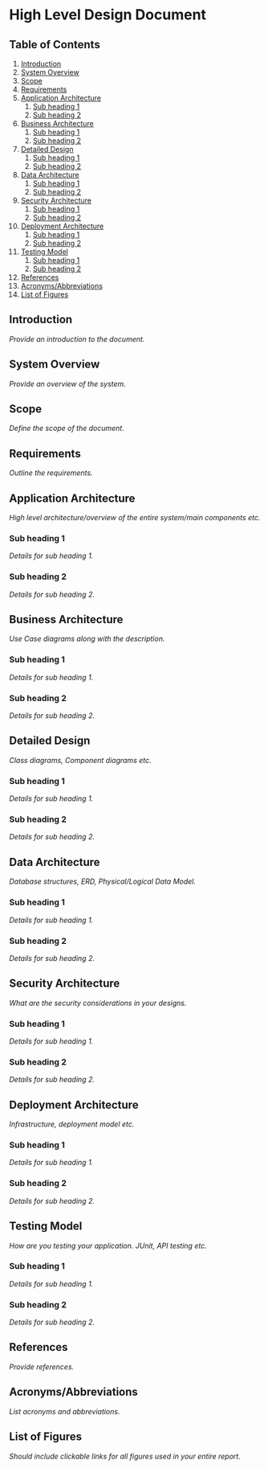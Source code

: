 
# High Level Design Document

## Table of Contents
1. [Introduction](#introduction)
2. [System Overview](#system-overview)
3. [Scope](#scope)
4. [Requirements](#requirements)
5. [Application Architecture](#application-architecture)
   1. [Sub heading 1](#sub-heading-1)
   2. [Sub heading 2](#sub-heading-2)
6. [Business Architecture](#business-architecture)
   1. [Sub heading 1](#sub-heading-1-1)
   2. [Sub heading 2](#sub-heading-2-1)
7. [Detailed Design](#detailed-design)
   1. [Sub heading 1](#sub-heading-1-2)
   2. [Sub heading 2](#sub-heading-2-2)
8. [Data Architecture](#data-architecture)
   1. [Sub heading 1](#sub-heading-1-3)
   2. [Sub heading 2](#sub-heading-2-3)
9. [Security Architecture](#security-architecture)
   1. [Sub heading 1](#sub-heading-1-4)
   2. [Sub heading 2](#sub-heading-2-4)
10. [Deployment Architecture](#deployment-architecture)
    1. [Sub heading 1](#sub-heading-1-5)
    2. [Sub heading 2](#sub-heading-2-5)
11. [Testing Model](#testing-model)
    1. [Sub heading 1](#sub-heading-1-6)
    2. [Sub heading 2](#sub-heading-2-6)
12. [References](#references)
13. [Acronyms/Abbreviations](#acronyms-abbreviations)
14. [List of Figures](#list-of-figures)

## Introduction
_Provide an introduction to the document._

## System Overview
_Provide an overview of the system._

## Scope
_Define the scope of the document._

## Requirements
_Outline the requirements._

## Application Architecture
_High level architecture/overview of the entire system/main components etc._

### Sub heading 1
_Details for sub heading 1._

### Sub heading 2
_Details for sub heading 2._

## Business Architecture
_Use Case diagrams along with the description._

### Sub heading 1
_Details for sub heading 1._

### Sub heading 2
_Details for sub heading 2._

## Detailed Design
_Class diagrams, Component diagrams etc._

### Sub heading 1
_Details for sub heading 1._

### Sub heading 2
_Details for sub heading 2._

## Data Architecture
_Database structures, ERD, Physical/Logical Data Model._

### Sub heading 1
_Details for sub heading 1._

### Sub heading 2
_Details for sub heading 2._

## Security Architecture
_What are the security considerations in your designs._

### Sub heading 1
_Details for sub heading 1._

### Sub heading 2
_Details for sub heading 2._

## Deployment Architecture
_Infrastructure, deployment model etc._

### Sub heading 1
_Details for sub heading 1._

### Sub heading 2
_Details for sub heading 2._

## Testing Model
_How are you testing your application. JUnit, API testing etc._

### Sub heading 1
_Details for sub heading 1._

### Sub heading 2
_Details for sub heading 2._

## References
_Provide references._

## Acronyms/Abbreviations
_List acronyms and abbreviations._

## List of Figures
_Should include clickable links for all figures used in your entire report._
